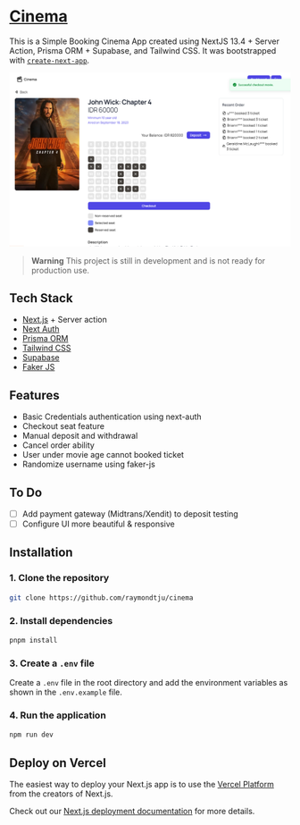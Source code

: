 # [Cinema](https://cn.recrav.com/)

This is a Simple Booking Cinema App created using NextJS 13.4 + Server Action, Prisma ORM + Supabase, and Tailwind CSS. It was bootstrapped with [`create-next-app`](https://github.com/vercel/next.js/tree/canary/packages/create-next-app).

[![Cinema](./public/ss.png)]([https://cn.recrav.com/])

> **Warning**
> This project is still in development and is not ready for production use.

## Tech Stack

- [Next.js](https://nextjs.org) + Server action
- [Next Auth](https://next-auth.js.org)
- [Prisma ORM](https://prisma.io)
- [Tailwind CSS](https://tailwindcss.com)
- [Supabase](https://supabase.com)
- [Faker JS](https://fakerjs.dev/)

## Features

- Basic Credentials authentication using next-auth
- Checkout seat feature
- Manual deposit and withdrawal
- Cancel order ability
- User under movie age cannot booked ticket
- Randomize username using faker-js

## To Do

- [ ] Add payment gateway (Midtrans/Xendit) to deposit testing
- [ ] Configure UI more beautiful & responsive

## Installation

### 1. Clone the repository

```bash
git clone https://github.com/raymondtju/cinema
```

### 2. Install dependencies

```bash
pnpm install
```

### 3. Create a `.env` file

Create a `.env` file in the root directory and add the environment variables as shown in the `.env.example` file.

### 4. Run the application

```bash
npm run dev
```

## Deploy on Vercel

The easiest way to deploy your Next.js app is to use the [Vercel Platform](https://vercel.com/new?utm_medium=default-template&filter=next.js&utm_source=create-next-app&utm_campaign=create-next-app-readme) from the creators of Next.js.

Check out our [Next.js deployment documentation](https://nextjs.org/docs/deployment) for more details.

